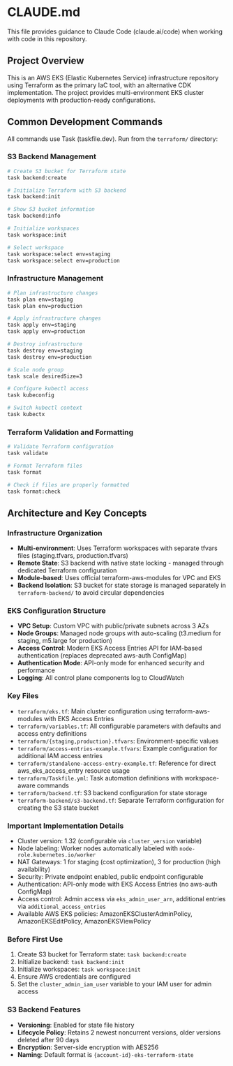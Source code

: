 # CLAUDE.md

This file provides guidance to Claude Code (claude.ai/code) when working with code in this repository.

## Project Overview

This is an AWS EKS (Elastic Kubernetes Service) infrastructure repository using Terraform as the primary IaC tool, with an alternative CDK implementation. The project provides multi-environment EKS cluster deployments with production-ready configurations.

## Common Development Commands

All commands use Task (taskfile.dev). Run from the `terraform/` directory:

### S3 Backend Management
```bash
# Create S3 bucket for Terraform state
task backend:create

# Initialize Terraform with S3 backend
task backend:init

# Show S3 bucket information
task backend:info

# Initialize workspaces
task workspace:init

# Select workspace
task workspace:select env=staging
task workspace:select env=production
```

### Infrastructure Management
```bash
# Plan infrastructure changes
task plan env=staging
task plan env=production

# Apply infrastructure changes
task apply env=staging
task apply env=production

# Destroy infrastructure
task destroy env=staging
task destroy env=production

# Scale node group
task scale desiredSize=3

# Configure kubectl access
task kubeconfig

# Switch kubectl context
task kubectx
```

### Terraform Validation and Formatting
```bash
# Validate Terraform configuration
task validate

# Format Terraform files
task format

# Check if files are properly formatted
task format:check
```

## Architecture and Key Concepts

### Infrastructure Organization
- **Multi-environment**: Uses Terraform workspaces with separate tfvars files (staging.tfvars, production.tfvars)
- **Remote State**: S3 backend with native state locking - managed through dedicated Terraform configuration
- **Module-based**: Uses official terraform-aws-modules for VPC and EKS
- **Backend Isolation**: S3 bucket for state storage is managed separately in `terraform-backend/` to avoid circular dependencies

### EKS Configuration Structure
- **VPC Setup**: Custom VPC with public/private subnets across 3 AZs
- **Node Groups**: Managed node groups with auto-scaling (t3.medium for staging, m5.large for production)
- **Access Control**: Modern EKS Access Entries API for IAM-based authentication (replaces deprecated aws-auth ConfigMap)
- **Authentication Mode**: API-only mode for enhanced security and performance
- **Logging**: All control plane components log to CloudWatch

### Key Files
- `terraform/eks.tf`: Main cluster configuration using terraform-aws-modules with EKS Access Entries
- `terraform/variables.tf`: All configurable parameters with defaults and access entry definitions
- `terraform/{staging,production}.tfvars`: Environment-specific values
- `terraform/access-entries-example.tfvars`: Example configuration for additional IAM access entries
- `terraform/standalone-access-entry-example.tf`: Reference for direct aws_eks_access_entry resource usage
- `terraform/Taskfile.yml`: Task automation definitions with workspace-aware commands
- `terraform/backend.tf`: S3 backend configuration for state storage
- `terraform-backend/s3-backend.tf`: Separate Terraform configuration for creating the S3 state bucket

### Important Implementation Details
- Cluster version: 1.32 (configurable via `cluster_version` variable)
- Node labeling: Worker nodes automatically labeled with `node-role.kubernetes.io/worker`
- NAT Gateways: 1 for staging (cost optimization), 3 for production (high availability)
- Security: Private endpoint enabled, public endpoint configurable
- Authentication: API-only mode with EKS Access Entries (no aws-auth ConfigMap)
- Access control: Admin access via `eks_admin_user_arn`, additional entries via `additional_access_entries`
- Available AWS EKS policies: AmazonEKSClusterAdminPolicy, AmazonEKSEditPolicy, AmazonEKSViewPolicy

### Before First Use
1. Create S3 bucket for Terraform state: `task backend:create`
2. Initialize backend: `task backend:init`
3. Initialize workspaces: `task workspace:init`
4. Ensure AWS credentials are configured
5. Set the `cluster_admin_iam_user` variable to your IAM user for admin access

### S3 Backend Features
- **Versioning**: Enabled for state file history
- **Lifecycle Policy**: Retains 2 newest noncurrent versions, older versions deleted after 90 days
- **Encryption**: Server-side encryption with AES256
- **Naming**: Default format is `{account-id}-eks-terraform-state`